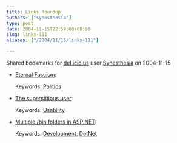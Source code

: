 ```yaml
---
title: Links Roundup
authors: ["synesthesia"]
type: post
date: 2004-11-15T22:59:00+00:00
slug: links-111 
aliases: ["/2004/11/15/links-111"]

---
```

Shared bookmarks for [del.icio.us][1] user  [Synesthesia][2] on 2004-11-15

  * [Eternal Fascism][3]:
   
    Keywords: [Politics][4]
  * [The superstitious user][5]:
   
    Keywords: [Usability][6]
  * [Multiple /bin folders in ASP.NET][7]:
   
    Keywords: [Development][8], [DotNet][9]

 [1]: https://del.icio.us/
 [2]: https://del.icio.us/synesthesia
 [3]: https://giagia.blogspot.com/2004/11/eternal-fascism-fourteen-ways-of.html "https://giagia.blogspot.com/2004/11/eternal-fascism-fourteen-ways-of.html"
 [4]: https://del.icio.us/synesthesia/Politics
 [5]: https://michaelandrews.blogspot.com/2004/11/superstitious-user.html "https://michaelandrews.blogspot.com/2004/11/superstitious-user.html"
 [6]: https://del.icio.us/synesthesia/Usability
 [7]: https://www.codinghorror.com/blog/archives/000131.html "https://www.codinghorror.com/blog/archives/000131.html"
 [8]: https://del.icio.us/synesthesia/Development
 [9]: https://del.icio.us/synesthesia/DotNet
